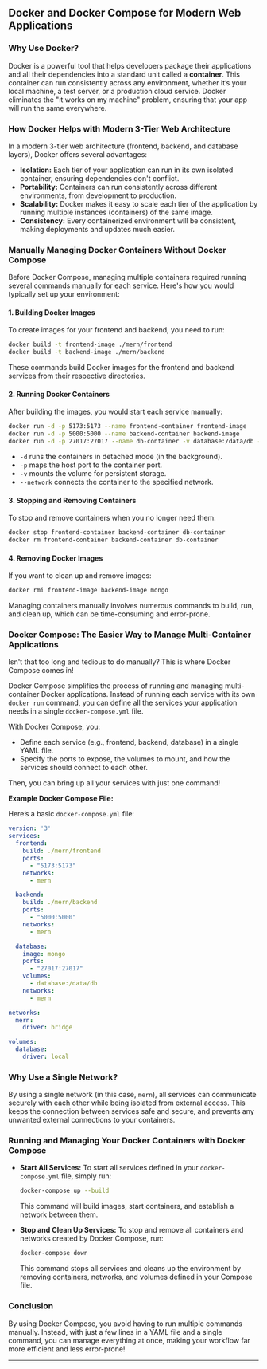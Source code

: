 
## Docker and Docker Compose for Modern Web Applications

### Why Use Docker?

Docker is a powerful tool that helps developers package their applications and all their dependencies into a standard unit called a **container**. This container can run consistently across any environment, whether it’s your local machine, a test server, or a production cloud service. Docker eliminates the "it works on my machine" problem, ensuring that your app will run the same everywhere.

### How Docker Helps with Modern 3-Tier Web Architecture

In a modern 3-tier web architecture (frontend, backend, and database layers), Docker offers several advantages:

- **Isolation:** Each tier of your application can run in its own isolated container, ensuring dependencies don't conflict.
- **Portability:** Containers can run consistently across different environments, from development to production.
- **Scalability:** Docker makes it easy to scale each tier of the application by running multiple instances (containers) of the same image.
- **Consistency:** Every containerized environment will be consistent, making deployments and updates much easier.

### Manually Managing Docker Containers Without Docker Compose

Before Docker Compose, managing multiple containers required running several commands manually for each service. Here's how you would typically set up your environment:

#### 1. Building Docker Images

To create images for your frontend and backend, you need to run:

```bash
docker build -t frontend-image ./mern/frontend
docker build -t backend-image ./mern/backend
```

These commands build Docker images for the frontend and backend services from their respective directories.

#### 2. Running Docker Containers

After building the images, you would start each service manually:

```bash
docker run -d -p 5173:5173 --name frontend-container frontend-image
docker run -d -p 5000:5000 --name backend-container backend-image
docker run -d -p 27017:27017 --name db-container -v database:/data/db --network mern mongo
```

- `-d` runs the containers in detached mode (in the background).
- `-p` maps the host port to the container port.
- `-v` mounts the volume for persistent storage.
- `--network` connects the container to the specified network.

#### 3. Stopping and Removing Containers

To stop and remove containers when you no longer need them:

```bash
docker stop frontend-container backend-container db-container
docker rm frontend-container backend-container db-container
```

#### 4. Removing Docker Images

If you want to clean up and remove images:

```bash
docker rmi frontend-image backend-image mongo
```

Managing containers manually involves numerous commands to build, run, and clean up, which can be time-consuming and error-prone. 

### Docker Compose: The Easier Way to Manage Multi-Container Applications

Isn't that too long and tedious to do manually? This is where Docker Compose comes in!

Docker Compose simplifies the process of running and managing multi-container Docker applications. Instead of running each service with its own `docker run` command, you can define all the services your application needs in a single `docker-compose.yml` file. 

With Docker Compose, you:
- Define each service (e.g., frontend, backend, database) in a single YAML file.
- Specify the ports to expose, the volumes to mount, and how the services should connect to each other.

Then, you can bring up all your services with just one command!

**Example Docker Compose File:**

Here’s a basic `docker-compose.yml` file:

```yaml
version: '3'
services:
  frontend:
    build: ./mern/frontend
    ports:
      - "5173:5173"
    networks:
      - mern

  backend:
    build: ./mern/backend
    ports:
      - "5000:5000"
    networks:
      - mern

  database:
    image: mongo
    ports:
      - "27017:27017"
    volumes:
      - database:/data/db
    networks:
      - mern

networks:
  mern:
    driver: bridge

volumes:
  database:
    driver: local
```

### Why Use a Single Network?

By using a single network (in this case, `mern`), all services can communicate securely with each other while being isolated from external access. This keeps the connection between services safe and secure, and prevents any unwanted external connections to your containers.

### Running and Managing Your Docker Containers with Docker Compose

- **Start All Services:**
  To start all services defined in your `docker-compose.yml` file, simply run:
  ```bash
  docker-compose up --build
  ```
  This command will build images, start containers, and establish a network between them.

- **Stop and Clean Up Services:**
  To stop and remove all containers and networks created by Docker Compose, run:
  ```bash
  docker-compose down
  ```
  This command stops all services and cleans up the environment by removing containers, networks, and volumes defined in your Compose file.

### Conclusion

By using Docker Compose, you avoid having to run multiple commands manually. Instead, with just a few lines in a YAML file and a single command, you can manage everything at once, making your workflow far more efficient and less error-prone!

---
